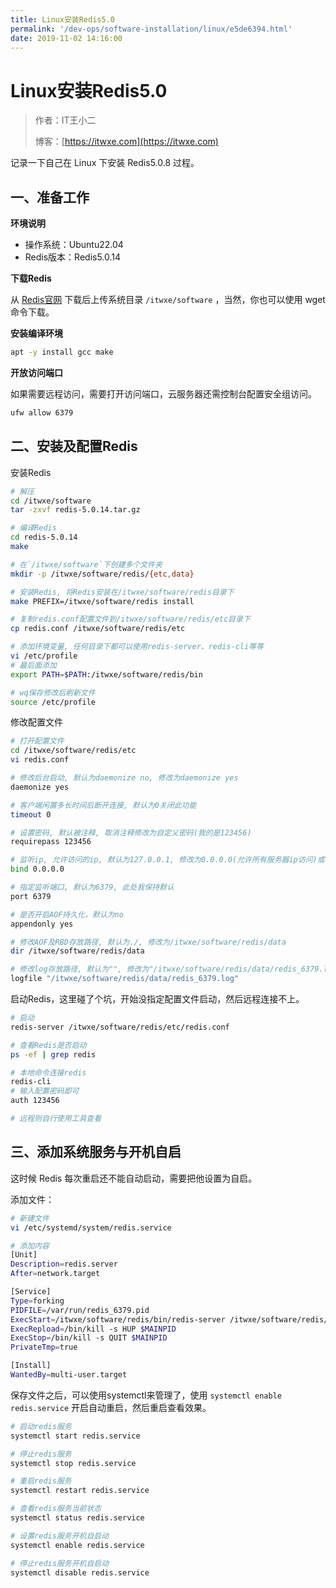 ```yaml
---
title: Linux安装Redis5.0
permalink: '/dev-ops/software-installation/linux/e5de6394.html'
date: 2019-11-02 14:16:00
---
```


# Linux安装Redis5.0

> 作者：IT王小二
>
> 博客：[https://itwxe.com](https://itwxe.com)

记录一下自己在 Linux 下安装 Redis5.0.8 过程。

## 一、准备工作

**环境说明**

- 操作系统：Ubuntu22.04
- Redis版本：Redis5.0.14

**下载Redis**

从 [Redis官网](https://redis.io/download) 下载后上传系统目录 `/itwxe/software` ，当然，你也可以使用 wget 命令下载。

**安装编译环境**

```bash
apt -y install gcc make
```

**开放访问端口**

如果需要远程访问，需要打开访问端口，云服务器还需控制台配置安全组访问。

```bash
ufw allow 6379
```

## 二、安装及配置Redis

安装Redis

```bash
# 解压
cd /itwxe/software
tar -zxvf redis-5.0.14.tar.gz

# 编译Redis
cd redis-5.0.14
make

# 在`/itwxe/software`下创建多个文件夹
mkdir -p /itwxe/software/redis/{etc,data}

# 安装Redis, 将Redis安装在/itwxe/software/redis目录下
make PREFIX=/itwxe/software/redis install

# 复制redis.conf配置文件到/itwxe/software/redis/etc目录下
cp redis.conf /itwxe/software/redis/etc

# 添加环境变量, 任何目录下都可以使用redis-server、redis-cli等等
vi /etc/profile
# 最后面添加
export PATH=$PATH:/itwxe/software/redis/bin

# wq保存修改后刷新文件
source /etc/profile
```

修改配置文件

```bash
# 打开配置文件
cd /itwxe/software/redis/etc
vi redis.conf

# 修改后台启动, 默认为daemonize no, 修改为daemonize yes
daemonize yes

# 客户端闲置多长时间后断开连接, 默认为0关闭此功能
timeout 0

# 设置密码, 默认被注释, 取消注释修改为自定义密码(我的是123456)
requirepass 123456

# 监听ip, 允许访问的ip, 默认为127.0.0.1, 修改为0.0.0.0(允许所有服务器ip访问)或者注释掉
bind 0.0.0.0

# 指定监听端口, 默认为6379, 此处我保持默认
port 6379

# 是否开启AOF持久化，默认为no
appendonly yes

# 修改AOF及RBD存放路径, 默认为./, 修改为/itwxe/software/redis/data
dir /itwxe/software/redis/data

# 修改log存放路径, 默认为"", 修改为"/itwxe/software/redis/data/redis_6379.log"
logfile "/itwxe/software/redis/data/redis_6379.log"
```

启动Redis，这里碰了个坑，开始没指定配置文件启动，然后远程连接不上。

```bash
# 启动
redis-server /itwxe/software/redis/etc/redis.conf

# 查看Redis是否启动
ps -ef | grep redis

# 本地命令连接redis
redis-cli
# 输入配置密码即可
auth 123456

# 远程则自行使用工具查看
```

## 三、添加系统服务与开机自启

这时候 Redis 每次重启还不能自动启动，需要把他设置为自启。

添加文件：

```bash
# 新建文件
vi /etc/systemd/system/redis.service

# 添加内容
[Unit]
Description=redis.server
After=network.target

[Service]
Type=forking
PIDFILE=/var/run/redis_6379.pid
ExecStart=/itwxe/software/redis/bin/redis-server /itwxe/software/redis/etc/redis.conf
ExecRepload=/bin/kill -s HUP $MAINPID
ExecStop=/bin/kill -s QUIT $MAINPID
PrivateTmp=true

[Install]
WantedBy=multi-user.target
```

保存文件之后，可以使用systemctl来管理了，使用 `systemctl enable redis.service` 开启自动重启，然后重启查看效果。

```bash
# 启动redis服务
systemctl start redis.service

# 停止redis服务
systemctl stop redis.service

# 重启redis服务
systemctl restart redis.service

# 查看redis服务当前状态
systemctl status redis.service

# 设置redis服务开机自启动
systemctl enable redis.service

# 停止redis服务开机自启动
systemctl disable redis.service
```



